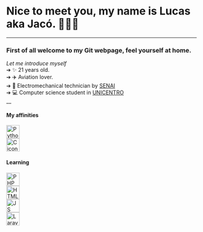 <link rel="stylesheet" type="text/css" href="README.css">

# Nice to meet you, my name is Lucas aka Jacó.  👩🏻‍💻
<hr>


### First of all welcome to my Git webpage, feel yourself at home.<br>
*Let me introduce myself*<br>
➔ ✨ 21 years old. <br>
➔ ✈️ Aviation lover. <br>
➔ 🔧 Electromechanical technician by [SENAI](https://www.senaipr.org.br/guarapuava-1-9523-69443.shtml)<br>
➔ 💻 Computer science student in [UNICENTRO](https://www3.unicentro.br/)<br>
__<br>

#### My affinities <br>
<div class="row">
  <div class="col-1">
      <img src="https://user-images.githubusercontent.com/47838862/117913058-08b87e00-b2b7-11eb-8bc8-9da1c01104b0.png" alt="Python icon" height="35" width="35">
  </div>
  <div class="col-1">
       <img src="https://user-images.githubusercontent.com/47838862/117913102-1f5ed500-b2b7-11eb-96f3-9c9cd4aa7743.png" alt="C icon" height="35" width="35">
  </div>
</div>

#### Learning <br>

<div class="row">
  <div class="col-1">
      <img src="https://user-images.githubusercontent.com/47838862/117914484-d65c5000-b2b9-11eb-9414-b85816cfe9a9.png" alt="PHP icon" height="35" width="35">
  </div>
  <div class="col-1">
       <img src="https://user-images.githubusercontent.com/47838862/117914580-0572c180-b2ba-11eb-9a48-b484ce160f0a.png" alt="HTML+CSS icon" height="35" width="35">
  </div>
  <div class="col-1">
       <img src="https://user-images.githubusercontent.com/47838862/117914555-fdb31d00-b2b9-11eb-8ec6-271b6785e3c2.png" alt="JS icon" height="35" width="35">
  </div>
  <div class="col-1">
       <img src="https://user-images.githubusercontent.com/47838862/117914546-f7bd3c00-b2b9-11eb-9386-d836eb1014c8.png" alt="Laravel icon" height="35" width="35">
  </div>
</div>



